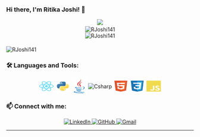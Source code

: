 ### Hi there, I'm Ritika Joshi! 👋

<div align="center">
  <a href="https://github.com/RJoshi141">
    <img height="180em" src="https://github-readme-stats.vercel.app/api/top-langs/?username=RJoshi141&layout=compact" />
  </a>
</div>

<div align="center">
  <img height="180em" src="https://github-readme-streak-stats.herokuapp.com/?user=RJoshi141&" alt="RJoshi141" />
</div>

<div align="center">
  <img height="180em" src="https://github-readme-stats.vercel.app/api?username=RJoshi141&show_icons=true&locale=en" alt="RJoshi141" />
</div>

<div align="left" style="margin: 20px 0;">
  <img src="https://komarev.com/ghpvc/?username=RJoshi141&label=Profile%20views&color=0e75b6&style=flat" alt="RJoshi141" />
</div>

### 🛠️ Languages and Tools:

<div align="center" style="margin: 20px 0;">
  <img align="center" alt="React" height="30" width="40" src="https://raw.githubusercontent.com/devicons/devicon/master/icons/react/react-original.svg">
  <img align="center" alt="Python" height="30" width="40" src="https://raw.githubusercontent.com/devicons/devicon/master/icons/python/python-original.svg">
  <img align="center" alt="Java" height="40" width="40" src="https://raw.githubusercontent.com/devicons/devicon/master/icons/java/java-original.svg">
  <img align="center" alt="Csharp" height="30" width="30" src="https://user-images.githubusercontent.com/99184393/180462270-ea4a249c-627c-4479-9431-5c3fd25454c4.png">
  <img align="center" alt="HTML" height="30" width="40" src="https://raw.githubusercontent.com/devicons/devicon/master/icons/html5/html5-original.svg">
  <img align="center" alt="CSS" height="30" width="40" src="https://raw.githubusercontent.com/devicons/devicon/master/icons/css3/css3-original.svg">
  <img align="center" alt="JavaScript" height="30" width="40" src="https://raw.githubusercontent.com/devicons/devicon/master/icons/javascript/javascript-plain.svg">
</div>

### 📫 Connect with me:

<div align="center">
  <a href="https://www.linkedin.com/in/ritika-joshi-9395591a7/" target="_blank">
    <img src="https://img.icons8.com/ios-filled/50/000000/linkedin.png" alt="LinkedIn" width="40" height="40" />
  </a>
  <a href="https://github.com/RJoshi141" target="_blank">
    <img src="https://img.icons8.com/ios-filled/50/000000/github.png" alt="GitHub" width="40" height="40" />
  </a>
  <a href="mailto:ritikajoshi141@gmail.com">
    <img src="https://img.icons8.com/ios-filled/50/000000/gmail.png" alt="Gmail" width="40" height="40" />
  </a>
</div>

<hr />
